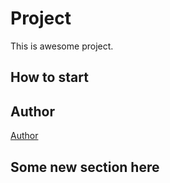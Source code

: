 # Project

This is awesome project.

## How to start

## Author

[Author](author.md)

## Some new section here
